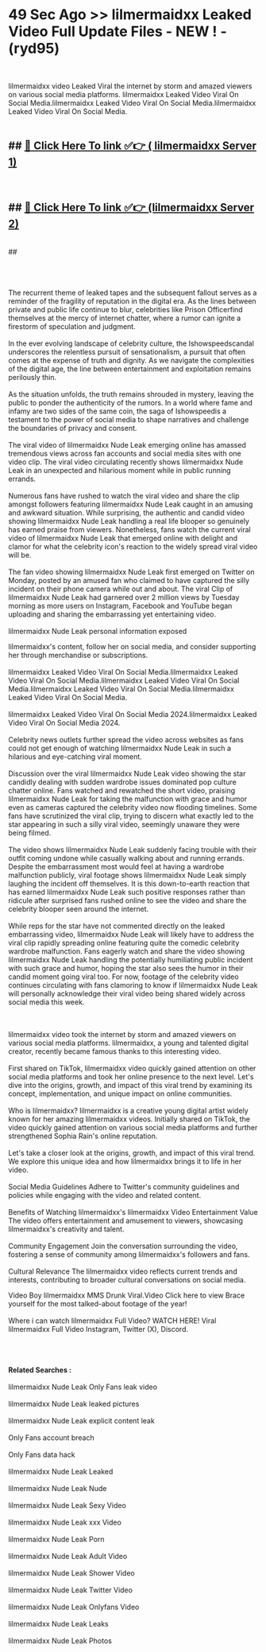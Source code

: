 # 49 Sec Ago >> lilmermaidxx Leaked Video Full Update Files - NEW ! - (ryd95) <br>
<br>

lilmermaidxx video Leaked Viral the internet by storm and amazed viewers on various social media platforms. lilmermaidxx Leaked Video Viral On Social Media.lilmermaidxx Leaked Video Viral On Social Media.lilmermaidxx Leaked Video Viral On Social Media.<br>
 <br>

## ##  <a href="https://clipsfans.site?title=lilmermaidxx&ref=gitt">🔴 Click Here To link ✅👉 ( lilmermaidxx Server 1)</a><br>
  <br>

##  ##  <a href="https://clipsfans.site?title=lilmermaidxx&ref=gitt">🔴 Click Here To link ✅👉 (lilmermaidxx  Server 2)</a><br>
  <br>
  ##


  <br>

  <br>

<br><br>
The recurrent theme of leaked tapes and the subsequent fallout serves as a reminder of the fragility of reputation in the digital era. As the lines between private and public life continue to blur, celebrities like Prison Officerfind themselves at the mercy of internet chatter, where a rumor can ignite a firestorm of speculation and judgment.
<br><br>
In the ever evolving landscape of celebrity culture, the Ishowspeedscandal underscores the relentless pursuit of sensationalism, a pursuit that often comes at the expense of truth and dignity. As we navigate the complexities of the digital age, the line between entertainment and exploitation remains perilously thin.
<br><br>
As the situation unfolds, the truth remains shrouded in mystery, leaving the public to ponder the authenticity of the rumors. In a world where fame and infamy are two sides of the same coin, the saga of Ishowspeedis a testament to the power of social media to shape narratives and challenge the boundaries of privacy and consent.
<br><br>
The viral video of lilmermaidxx Nude Leak emerging online has amassed tremendous views across fan accounts and social media sites with one video clip. The viral video circulating recently shows lilmermaidxx Nude Leak in an unexpected and hilarious moment while in public running errands.
<br><br>
Numerous fans have rushed to watch the viral video and share the clip amongst followers featuring lilmermaidxx Nude Leak caught in an amusing and awkward situation. While surprising, the authentic and candid video showing lilmermaidxx Nude Leak handling a real life blooper so genuinely has earned praise from viewers. Nonetheless, fans watch the current viral video of lilmermaidxx Nude Leak that emerged online with delight and clamor for what the celebrity icon's reaction to the widely spread viral video will be.
<br><br>
The fan video showing lilmermaidxx Nude Leak first emerged on Twitter on Monday, posted by an amused fan who claimed to have captured the silly incident on their phone camera while out and about. The viral Clip of lilmermaidxx Nude Leak had garnered over 2 million views by Tuesday morning as more users on Instagram, Facebook and YouTube began uploading and sharing the embarrassing yet entertaining video.
<br><br>
lilmermaidxx Nude Leak personal information exposed


lilmermaidxx's content, follow her on social media, and consider supporting her through merchandise or subscriptions.
<br><br>
lilmermaidxx Leaked Video Viral On Social Media.lilmermaidxx Leaked Video Viral On Social Media.lilmermaidxx Leaked Video Viral On Social Media.lilmermaidxx Leaked Video Viral On Social Media.lilmermaidxx Leaked Video Viral On Social Media.
<br><br>
lilmermaidxx Leaked Video Viral On Social Media 2024.lilmermaidxx Leaked Video Viral On Social Media 2024.
<br><br>
Celebrity news outlets further spread the video across websites as fans could not get enough of watching lilmermaidxx Nude Leak in such a hilarious and eye-catching viral moment.
<br><br>
Discussion over the viral lilmermaidxx Nude Leak video showing the star candidly dealing with sudden wardrobe issues dominated pop culture chatter online. Fans watched and rewatched the short video, praising lilmermaidxx Nude Leak for taking the malfunction with grace and humor even as cameras captured the celebrity video now flooding timelines. Some fans have scrutinized the viral clip, trying to discern what exactly led to the star appearing in such a silly viral video, seemingly unaware they were being filmed.
<br><br>
The video shows lilmermaidxx Nude Leak suddenly facing trouble with their outfit coming undone while casually walking about and running errands. Despite the embarrassment most would feel at having a wardrobe malfunction publicly, viral footage shows lilmermaidxx Nude Leak simply laughing the incident off themselves. It is this down-to-earth reaction that has earned lilmermaidxx Nude Leak such positive responses rather than ridicule after surprised fans rushed online to see the video and share the celebrity blooper seen around the internet.
<br><br>
While reps for the star have not commented directly on the leaked embarrassing video, lilmermaidxx Nude Leak will likely have to address the viral clip rapidly spreading online featuring quite the comedic celebrity wardrobe malfunction. Fans eagerly watch and share the video showing lilmermaidxx Nude Leak handling the potentially humiliating public incident with such grace and humor, hoping the star also sees the humor in their candid moment going viral too. For now, footage of the celebrity video continues circulating with fans clamoring to know if lilmermaidxx Nude Leak will personally acknowledge their viral video being shared widely across social media this week.


<br><br>
lilmermaidxx video took the internet by storm and amazed viewers on various social media platforms. lilmermaidxx, a young and talented digital creator, recently became famous thanks to this interesting video.
<br><br>
First shared on TikTok, lilmermaidxx video quickly gained attention on other social media platforms and took her online presence to the next level. Let's dive into the origins, growth, and impact of this viral trend by examining its concept, implementation, and unique impact on online communities.
<br><br>
Who is lilmermaidxx? lilmermaidxx is a creative young digital artist widely known for her amazing lilmermaidxx videos. Initially shared on TikTok, the video quickly gained attention on various social media platforms and further strengthened Sophia Rain's online reputation.
<br><br>
Let's take a closer look at the origins, growth, and impact of this viral trend. We explore this unique idea and how lilmermaidxx brings it to life in her video.
<br><br>
Social Media Guidelines Adhere to Twitter's community guidelines and policies while engaging with the video and related content.
<br><br>
Benefits of Watching lilmermaidxx's lilmermaidxx Video Entertainment Value The video offers entertainment and amusement to viewers, showcasing lilmermaidxx's creativity and talent.
<br><br>
Community Engagement Join the conversation surrounding the video, fostering a sense of community among lilmermaidxx's followers and fans.
<br><br>
Cultural Relevance The lilmermaidxx video reflects current trends and interests, contributing to broader cultural conversations on social media.

Video Boy lilmermaidxx MMS Drunk Viral.Video Click here to view Brace yourself for the most talked-about footage of the year!
<br><br>
Where i can watch lilmermaidxx Full Video? WATCH HERE! Viral lilmermaidxx Full Video Instagram, Twitter (X), Discord.
<br><br>

<br><br>
<strong>Related Searches :</strong>
<br><br>
lilmermaidxx Nude Leak Only Fans leak video
<br><br>
lilmermaidxx Nude Leak leaked pictures
<br><br>
lilmermaidxx Nude Leak explicit content leak
<br><br>
Only Fans account breach
<br><br>
Only Fans data hack
<br><br>
lilmermaidxx Nude Leak Leaked
<br><br>
lilmermaidxx Nude Leak Nude
<br><br>
lilmermaidxx Nude Leak Sexy Video
<br><br>
lilmermaidxx Nude Leak xxx Video
<br><br>
lilmermaidxx Nude Leak Porn
<br><br>
lilmermaidxx Nude Leak Adult Video
<br><br>
lilmermaidxx Nude Leak Shower Video
<br><br>
lilmermaidxx Nude Leak Twitter Video
<br><br>
lilmermaidxx Nude Leak Onlyfans Video
<br><br>
lilmermaidxx Nude Leak Leaks
<br><br>
lilmermaidxx Nude Leak Photos